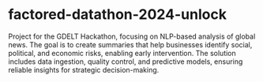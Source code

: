 # factored-datathon-2024-unlock
Project for the GDELT Hackathon, focusing on NLP-based analysis of global news. The goal is to create summaries that help businesses identify social, political, and economic risks, enabling early intervention. The solution includes data ingestion, quality control, and predictive models, ensuring reliable insights for strategic decision-making.
